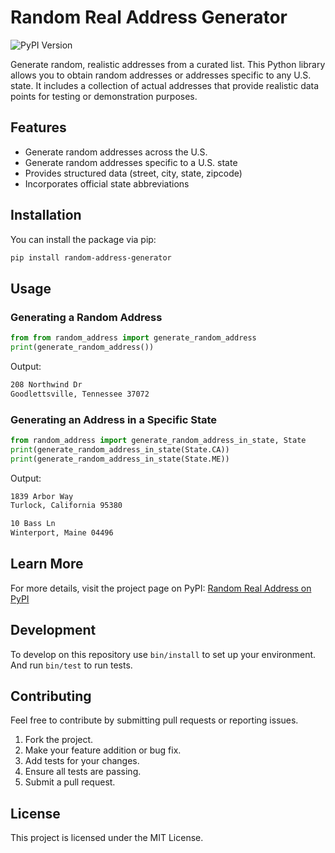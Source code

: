 # Random Real Address Generator

![PyPI Version](https://img.shields.io/pypi/v/random-real-address)

Generate random, realistic addresses from a curated list. This Python library allows you to obtain random addresses or addresses specific to any U.S. state. It includes a collection of actual addresses that provide realistic data points for testing or demonstration purposes.

## Features

- Generate random addresses across the U.S.
- Generate random addresses specific to a U.S. state
- Provides structured data (street, city, state, zipcode)
- Incorporates official state abbreviations

## Installation

You can install the package via pip:

```bash
pip install random-address-generator
```

## Usage

### Generating a Random Address

```py
from from random_address import generate_random_address
print(generate_random_address())
```

Output:

```bash
208 Northwind Dr
Goodlettsville, Tennessee 37072
```

### Generating an Address in a Specific State

```py
from random_address import generate_random_address_in_state, State
print(generate_random_address_in_state(State.CA))
print(generate_random_address_in_state(State.ME))
```

Output:

```bash
1839 Arbor Way
Turlock, California 95380

10 Bass Ln
Winterport, Maine 04496
```

## Learn More

For more details, visit the project page on PyPI: [Random Real Address on PyPI](https://pypi.org/project/random-real-address/)

## Development

To develop on this repository use `bin/install` to set up your environment. And run `bin/test` to run tests.

## Contributing

Feel free to contribute by submitting pull requests or reporting issues.

1. Fork the project.
2. Make your feature addition or bug fix.
3. Add tests for your changes.
4. Ensure all tests are passing.
5. Submit a pull request.

## License

This project is licensed under the MIT License.


